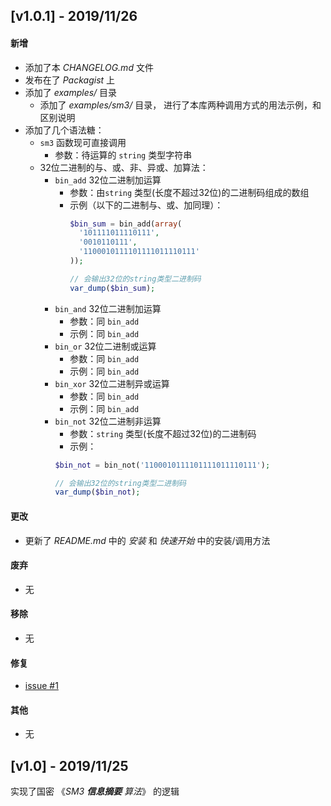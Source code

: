 ## [v1.0.1] - 2019/11/26
#### 新增
* 添加了本 *CHANGELOG.md* 文件
* 发布在了 *Packagist* 上 
* 添加了 *examples/* 目录
    * 添加了 *examples/sm3/* 目录，
    进行了本库两种调用方式的用法示例，和区别说明
* 添加了几个语法糖：
    * `sm3` 函数现可直接调用
        * 参数：待运算的 `string` 类型字符串
    * 32位二进制的与、或、非、异或、加算法：
        * `bin_add` 32位二进制加运算
            * 参数：由`string` 类型(长度不超过32位)的二进制码组成的数组
            * 示例（以下的二进制与、或、加同理）：
                ```php
                $bin_sum = bin_add(array(
                  '101111011110111',
                  '0010110111',
                  '1100010111101111011110111'
                ));
              
                // 会输出32位的string类型二进制码
                var_dump($bin_sum);
                ```
        * `bin_and` 32位二进制加运算
            * 参数：同 `bin_add`
            * 示例：同 `bin_add`
        * `bin_or` 32位二进制或运算
            * 参数：同 `bin_add`
            * 示例：同 `bin_add`
        * `bin_xor` 32位二进制异或运算
            * 参数：同 `bin_add`
            * 示例：同 `bin_add`
        * `bin_not` 32位二进制非运算
            * 参数：`string` 类型(长度不超过32位)的二进制码
            * 示例：
            ```php
            $bin_not = bin_not('1100010111101111011110111');
          
            // 会输出32位的string类型二进制码
            var_dump($bin_not);
            ```
#### 更改
* 更新了 *README.md* 中的 *安装* 和 *快速开始* 中的安装/调用方法
#### 废弃 
* 无
#### 移除 
* 无
#### 修复 
*  [issue #1](https://github.com/DongyunLee/SM3-PHP/issues/1) 
#### 其他 
* 无

## [v1.0] - 2019/11/25
实现了国密 《*SM3 **信息摘要** 算法*》 的逻辑
